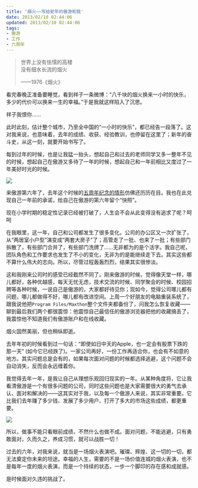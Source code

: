 ```yaml
---
title: '烟火——写给蛇年的傲游和我'
date: 2013/02/10 02:44:06
updated: 2013/02/10 02:44:06
tags:
- 傲游
- 工作
- 六周年
---
```


> 世界上没有怯懦的高楼<br>
> 没有细水长流的烟火
> 
> ——1976《烟火》

看完春晚正准备要睡觉，看到祥子一条微博：<q>八千块的烟火换来一小时的快乐，多少的代价可以换来一生的幸福。</q>于是我就这样陷入了沉思。

祥子我恨你……

此时此刻，估计整个城市，乃至全中国的“一小时的快乐”，都已经告一段落了。这对我来说，也意味着，去年的成绩、收获、经验教训，也停留在这里了；新年的奋斗史，从这一刻，就要开始书写了。

每到过年的时候，也是让我猛一抬头，想起自己和过去的老师同学又多一整年不见的时候，想起自己在傲游又多待了一年的时候，想起自己和一年前相比又度过了一年美好时光的时候。

![](http://ww3.sinaimg.cn/large/660d0cdfjw1e1agx3b46nj.jpg)

来傲游第六年了，去年这个时候的[五周年纪念的情形](http://bulaoge.net/topic.blg?dmn=g3g4&tid=2324366)仿佛还历历在目。我也在此兑现自己一年前的承诺，给自己在傲游的第六年留个“快照”。

现在小学时期的稳定性记录已经被打破了，人生会不会从此变得没有追求了呢？呵呵

在我眼里，这一年，自己和公司都发生了很多变化。公司的办公区又一次扩张了，从“两居室小户型”演变成“两套大房子”了；高管走了一批、也来了一批；有些部门拆散了，有些部门合并了，有些部门洗牌了……无非都为的是个活字。我自己呢，团队角色和工作要求也发生了不小的变化，无非为的是能继续走下去。其实这些都不算什么伟大的志向。所以，尽管过程轰轰烈烈，结果其实很惨淡。

这和我刚来公司时的感受已经截然不同了。刚来傲游的时候，觉得像天堂一样，哪儿都好，各种优越感，每天无忧无虑，技术交流的时候、同学聚会的时候、校园招聘等各种时候，一说自己是傲游的，大家都好待见你；现如今，觉得公司哪儿都有问题，哪儿都做得不好，哪儿都有改进空间。上周一个好朋友的电脑重装系统了，跟我说他把`Program Files/Maxthon`整个文件夹都备份了，问我怎么恢复收藏——聊到最后我们两个都很震惊：他震惊自己最信任的傲游浏览器把他的收藏搞丢了，我震惊他不知道我们有傲游账户和在线收藏。

烟火固然美丽，但也稍纵即逝。

去年年初的时候看到过一句话：“即使如日中天的Apple，也一定会有股票下跌的那一天” (如今它已经跌了)。一家公司再好，一份工作再适合你，也会有不如意的地方。其实问题总是会有的，如果每次面对问题的时候都选择逃避，这个问题不会自动消失，反而会永远缠着你。

我觉得去年一年，是我让自己从理想乐观回归现实的一年。从某种角度将，它让我看清傲游是一个有很多问题的公司，同时这些问题也是大家需要很大的勇气去承认、面对和解决的——这其实对于我，以及每一个傲游人来说，其实非常重要。它比我们去年赚了多少钱、发展了多少用户、打开了多大的市场这些成绩，都更重要。

![](http://ww4.sinaimg.cn/large/80e3e3d0jw1dyt4cxkk85j.jpg)

所以，做事不能只看眼前成绩，不然什么也做不成。面对问题，不能逃避，只有勇敢面对，久而久之，养成习惯，就可以战胜一切！

过去的六年，对我来说，就当是一场烟火表演吧。璀璨、辉煌、这一切的一切，都无法奠定你未来的坦途。幸福的人生，需要的不是一场价值连城的烟火表演，也不是每年一度的烟火表演，而是一个持续的状态，一步一个脚印的存在感和成就感。

是时候面对久违的挑战了。